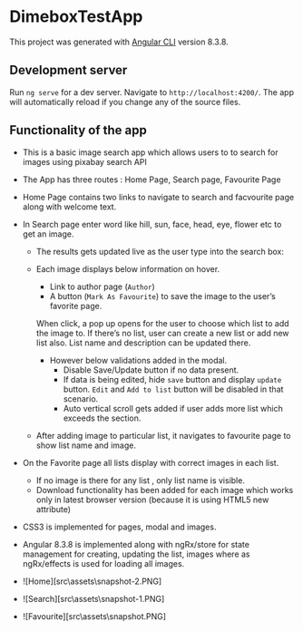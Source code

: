 # DimeboxTestApp

This project was generated with [Angular CLI](https://github.com/angular/angular-cli) version 8.3.8.

## Development server

Run `ng serve` for a dev server. Navigate to `http://localhost:4200/`. The app will automatically reload if you change any of the source files.


## Functionality of the app
* This is a basic image search app which allows users to to search for images using pixabay search API
* The App has three routes : Home Page, Search page, Favourite Page
* Home Page contains two links to navigate to search and facvourite page along with welcome text.
* In Search page enter word like hill, sun, face, head, eye, flower etc to get an image. 
   * The results gets updated live as the user type into the search box:
    * Each image displays below information on hover.
        * Link to author page (`Author`)
        * A button (`Mark As Favourite`) to save the image to the user’s favorite page.
      
      When click, a pop up opens for the user to choose which list to add the image to.
      If there’s no list, user can create a new list or add new list also. List name and description can be updated there.
      * However below validations added in the modal.
        * Disable Save/Update button if no data present.
        * If data is being edited, hide `save` button and display `update` button. `Edit` and `Add to list` button will be disabled in that scenario.
        * Auto vertical scroll gets added if user adds more list which exceeds the section.
    * After adding image to particular list, it navigates to favourite page to show list name and image.  

* On the Favorite page all lists display with correct images in each list.
    * If no image is there for any list , only list name is visible.
    * Download functionality has been added for each image which works only in latest browser version (because it is using HTML5 new attribute)

* CSS3 is implemented for pages, modal and images.
* Angular 8.3.8 is implemented along with ngRx/store for state    management for creating, updating the list, images where as ngRx/effects is used for loading all images. 

* ![Home][src\assets\snapshot-2.PNG]
* ![Search][src\assets\snapshot-1.PNG]
* ![Favourite][src\assets\snapshot.PNG]



